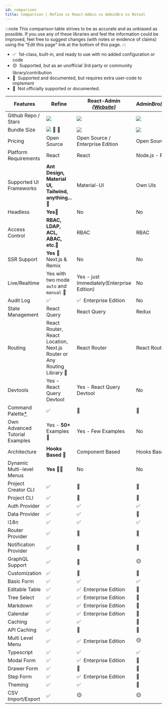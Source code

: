 ```yaml
---
id: comparison
title: Comparison | Refine vs React-Admin vs AdminBro vs Retool
---
```


:::note
This comparison table strives to be as accurate and as unbiased as possible. If you use any of these libraries and feel the information could be improved, feel free to suggest changes (with notes or evidence of claims) using the "Edit this page" link at the bottom of this page.
:::

-   ✅ &nbsp;1st-class, built-in, and ready to use with no added configuration or code
-   🟡 &nbsp;Supported, but as an unofficial 3rd party or community library/contribution
-   🔶 &nbsp;Supported and documented, but requires extra user-code to implement
-   🛑 &nbsp;Not officially supported or documented.

| Features                             | Refine                                                                | React-Admin [_(Website)_][react-admin]     | AdminBro[_(Website)_][adminjs]   | Retool[_(Website)_][retool] | Redwood[_(Website)_][redwood] |
| ------------------------------------ | --------------------------------------------------------------------- | ------------------------------------------ | -------------------------------- | --------------------------- | --------------------------- |
| Github Repo / Stars                  | [![][stars-refine]][gh-refine]                                        | [![][stars-react-admin]][gh-react-admin]   | [![][stars-adminjs]][gh-adminjs] | -                           | [![][stars-redwood]][gh-redwood] |
| Bundle Size                          | [![][bp-refine]][bpl-refine] 🚀 🚀                                      | [![][bp-react-admin]][bpl-react-admin]     | [![][bp-adminjs]][bpl-adminjs]   | -                           | 241.95 KB                   |
| Pricing                              | Open Source                                                           | Open Source / Enterprise Edition           | Open Source                      | [_Pricing_][retool-pricing] | Open Source                    |
| Platform Requirements                | React                                                                 | React                                      | Node.js - React                  | Cloud / Self-hosted         | React - Node - Yarn            |
| Supported UI Frameworks              | **Ant Design, Material UI, Tailwind, anything...**🚀                   | Material-UI                                | Own UIs                          | Own UIs                     | Tailwind, Chakra, Mantine, WindiCSS and custom styles |
| Headless                             | **Yes**🚀                                                              | No                                         | No                               | No                          | No                          |
| Access Control                       | **RBAC, LDAP, ACL, ABAC, etc.**🚀                                      | RBAC                                       | RBAC                             | RBAC                        | RBAC                        |
| SSR Support                          | **Yes** 🚀 Next.js & Remix                                             | No                                         | No                               | No                          | No                          |
| Live/Realtime                        | Yes with two mode `auto` and `manual` 🚀                               | Yes - just Immediately(Enterprise Edition) | No                               | No                          | Yes, with api/webhooks      |
| Audit Log                            | ✅                                                                     | ✅ &nbsp;Enterprise Edition                 | No                               | Yes                        | Yes                         |
| State Management                     | React Query                                                           | React Query                                | Redux                            | -                           | Apollo GraphQL                |
| Routing                              | React Router, React Location, Next.js Router or Any Routing Library 🚀 | React Router                               | React Router                     | -                           | @redwoodjs/router            |
| Devtools                             | Yes - React Query Devtool                                             | Yes - React Query Devtool                  | No                               | No                          | Storybook, Pino, Jest         |
| Command Palette[\*][command-palette] | ✅                                                                     | 🛑                                          | 🛑                                | 🛑                           | 🛑                      |
| Own Advanced Tutorial Examples       | Yes - **50+** Examples 🚀                                              | Yes - Few Examples                         | No                               | No                               | Yes, Divided in Chapters |
| Architecture                         | **Hooks Based** 🚀                                                     | Component Based                            | Hooks Based                      | -                                | Component Based         |
| Dynamic Multi-level Menus            | **Yes** 🚀🚀                                                            | No                                         | No                               | -                              | No                      |
| Project Creator CLI                  | ✅                                                                     | 🛑                                          | 🛑                                | 🛑                           | ✅                      |
| Project CLI                          | ✅                                                                     | 🛑                                          | 🛑                                | 🛑                           | ✅                      |
| Auth Provider                        | ✅                                                                     | ✅                                          | ✅                                | ✅                           | ✅                      |
| Data Provider                        | ✅                                                                     | ✅                                          | 🔶                                | ✅                           | ✅                      |
| i18n                                 | ✅                                                                     | ✅                                          | ✅                                | -                             | ✅                      |
| Router Provider                      | ✅                                                                     | 🛑                                          | 🛑                                | -                             | ✅                      |
| Notification Provider                | ✅                                                                     | 🛑                                          | 🛑                                | -                             | ✅                      |
| GraphQL Support                      | ✅                                                                     | 🔶                                          | 🟡                                | ✅                           | ✅                      |
| Customization                        | ✅                                                                     | 🔶                                          | 🔶                                | 🛑                           | 🔶                      |
| Basic Form                           | ✅                                                                     | ✅                                          | ✅                                | ✅                           | ✅                      |
| Editable Table                       | ✅                                                                     | ✅ &nbsp;Enterprise Edition                 | 🛑                                | ✅                           | ✅                      |
| Tree Select                          | ✅                                                                     | ✅ &nbsp;Enterprise Edition                 | 🛑                                | 🛑                           | 🛑                      |
| Markdown                             | ✅                                                                     | ✅ &nbsp;Enterprise Edition                 | 🛑                                | ✅                           | 🔶                      |
| Calendar                             | ✅                                                                     | ✅ &nbsp;Enterprise Edition                 | 🛑                                | ✅                           | 🛑                      |
| Caching                              | ✅                                                                     | ✅                                          | 🛑                                | 🛑                           | ✅                      |
| API Caching                          | ✅                                                                     | 🛑                                          | 🛑                                | 🛑                           | ✅                      |
| Multi Level Menu                     | ✅                                                                     | ✅ &nbsp;Enterprise Edition                 | 🟡                                | ✅                           | 🛑                      |
| Typescript                           | ✅                                                                     | ✅                                          | ✅                                | -                             | ✅                      |
| Modal Form                           | ✅                                                                     | ✅ &nbsp;Enterprise Edition                 | 🛑                                | ✅                           | ✅                      |
| Drawer Form                          | ✅                                                                     | 🔶                                          | 🛑                                | 🛑                           | 🛑                      |
| Step Form                            | ✅                                                                     | ✅ &nbsp;Enterprise Edition                 | 🛑                                | 🛑                           | 🛑                      |
| Theming                              | ✅                                                                     | ✅                                          | 🔶                                | ✅                           | 🔶                      |
| CSV Import/Export                    | ✅                                                                     | 🟡                                          | 🟡                                | ✅                           | 🛑                      |

<!-- -->

[stars-refine]: https://img.shields.io/github/stars/pankod/refine?label=%F0%9F%8C%9F
[gh-refine]: https://github.com/refinedev/refine
[bpl-refine]: https://bundlephobia.com/result?p=@pankod/refine-core
[bp-refine]: https://badgen.net/bundlephobia/minzip/@pankod/refine-core?label=💾
[command-palette]: /docs/examples/command-palette.md

<!-- -->

<!-- -->

[react-admin]: https://marmelab.com/react-admin/
[react-enterprise]: https://marmelab.com/ra-enterprise/
[stars-react-admin]: https://img.shields.io/github/stars/marmelab/react-admin?label=%F0%9F%8C%9F
[gh-react-admin]: https://github.com/marmelab/react-admin
[bpl-react-admin]: https://bundlephobia.com/result?p=react-admin
[bp-react-admin]: https://badgen.net/bundlephobia/minzip/react-admin?label=💾

<!-- -->

<!-- -->

[adminjs]: https://adminbro.com/index.html
[stars-adminjs]: https://img.shields.io/github/stars/SoftwareBrothers/adminjs?label=%F0%9F%8C%9F
[gh-adminjs]: https://github.com/SoftwareBrothers/adminjs
[bpl-adminjs]: https://bundlephobia.com/result?p=admin-bro
[bp-adminjs]: https://badgen.net/bundlephobia/minzip/admin-bro?label=💾

<!-- -->

<!-- -->

[retool]: https://retool.com/
[retool-pricing]: https://retool.com/pricing/

<!-- -->

<!-- -->

[redwood]: https://redwoodjs.com/
[stars-redwood]: https://img.shields.io/github/stars/redwoodjs/redwood?label=%F0%9F%8C%9F
[gh-redwood]: https://github.com/redwoodjs/redwood

<!-- -->
